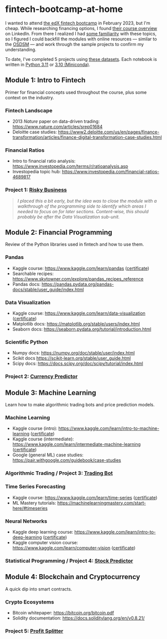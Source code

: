 # fintech-bootcamp-at-home
I wanted to attend [the edX fintech bootcamp](https://www.edx.org/boot-camps/fintech) in February 2023, but I'm cheap. While researching financing options, I found [their course overview](./Rice%20Fintech%20Bootcamp%20Curriculum%20Overview%202020-2021.pdf) on LinkedIn. From there I realized I had [some familiarity](https://github.com/whitgroves/data-science-intensive) with these topics, so I figured I could backfill the modules with online resources — similar to the [OSDSM](https://github.com/datasciencemasters/go#the-open-source-data-science-masters) — and work through the sample projects to confirm my understanding.

To date, I've completed 5 projects using [these datasets](./data/README.md). Each notebook is written in [Python 3.11](https://www.python.org/downloads/) or [3.10 (Miniconda)](https://docs.conda.io/en/latest/miniconda-other-installer-links.html).

## Module 1: Intro to Fintech
Primer for financial concepts used throughout the course, plus some context on the industry. 

### Fintech Landscape
- 2013 *Nature* paper on data-driven trading: https://www.nature.com/articles/srep01684
- Deloitte case studies: https://www2.deloitte.com/us/en/pages/finance-transformation/articles/finance-digital-transformation-case-studies.html

### Financial Ratios
- Intro to financial ratio analysis: https://www.investopedia.com/terms/r/ratioanalysis.asp
- Investopedia topic hub: https://www.investopedia.com/financial-ratios-4689817

### Project 1: [Risky Business](./project-1-risky-business.ipynb)
>*I placed this a bit early, but the idea was to close the module with a walkthrough of the programming side to identify which areas I needed to focus on for later sections. Content-wise, this should probably be after the Data Visualization sub-unit.*

## Module 2: Financial Programming
Review of the Python libraries used in fintech and how to use them.

### Pandas
- Kaggle course: https://www.kaggle.com/learn/pandas ([certificate](https://www.kaggle.com/learn/certification/whitgroves/pandas))
- Searchable recipes: https://www.skytowner.com/explore/pandas_recipes_reference
- Pandas docs: https://pandas.pydata.org/pandas-docs/stable/user_guide/index.html

### Data Visualization
- Kaggle course: https://www.kaggle.com/learn/data-visualization ([certificate](https://www.kaggle.com/learn/certification/whitgroves/data-visualization))
- Matplotlib docs: https://matplotlib.org/stable/users/index.html
- Seaborn docs: https://seaborn.pydata.org/tutorial/introduction.html

### Scientific Python
- Numpy docs: https://numpy.org/doc/stable/user/index.html
- Scikit docs https://scikit-learn.org/stable/user_guide.html
- Scipy docs: https://docs.scipy.org/doc/scipy/tutorial/index.html

### Project 2: [Currency Predictor](./project-2-currency-predictor.ipynb)

## Module 3: Machine Learning
Learn how to make algorithmic trading bots and price prediction models.

### Machine Learning
- Kaggle course (intro): https://www.kaggle.com/learn/intro-to-machine-learning ([certificate](https://www.kaggle.com/learn/certification/whitgroves/intro-to-machine-learning))
- Kaggle course (intermediate): https://www.kaggle.com/learn/intermediate-machine-learning ([certificate](https://www.kaggle.com/learn/certification/whitgroves/intermediate-machine-learning))
- Google (general ML) case studies: https://pair.withgoogle.com/guidebook/case-studies

### Algorithmic Trading / Project 3: [Trading Bot](./project-3-trading-bot.ipynb)

### Time Series Forecasting
- Kaggle course: https://www.kaggle.com/learn/time-series ([certificate](https://www.kaggle.com/learn/certification/whitgroves/time-series))
- ML Mastery tutorials: https://machinelearningmastery.com/start-here/#timeseries

### Neural Networks
- Kaggle deep learning course: https://www.kaggle.com/learn/intro-to-deep-learning ([certificate](https://www.kaggle.com/learn/certification/whitgroves/intro-to-deep-learning))
- Kaggle computer vision course: https://www.kaggle.com/learn/computer-vision ([certificate](https://www.kaggle.com/learn/certification/whitgroves/computer-vision))

### Statistical Programming / Project 4: [Stock Predictor](./project-4-stock-predictor.ipynb)

## Module 4: Blockchain and Cryptocurrency
A quick dip into smart contracts.

### Crypto Ecosystems
- Bitcoin whitepaper: https://bitcoin.org/bitcoin.pdf
- Solidity documentation: https://docs.soliditylang.org/en/v0.8.21/

### Project 5: [Profit Splitter](./project-5-profit-splitter/README.md)

